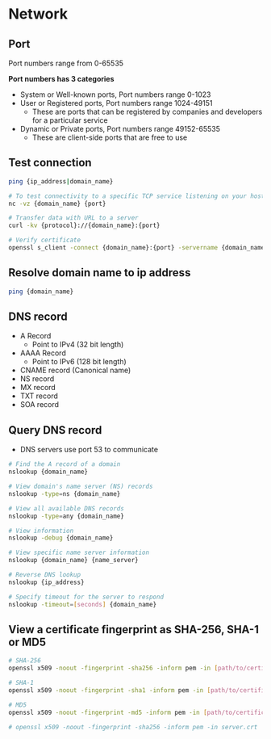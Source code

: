 # Network

## Port
Port numbers range from 0-65535

**Port numbers has 3 categories**
- System or Well-known ports, Port numbers range 0-1023
- User or Registered ports, Port numbers range 1024-49151
    - These are ports that can be registered by companies and developers for a particular service
- Dynamic or Private ports, Port numbers range 49152-65535
    - These are client-side ports that are free to use

## Test connection
``` bash
ping {ip_address|domain_name}

# To test connectivity to a specific TCP service listening on your host
nc -vz {domain_name} {port}

# Transfer data with URL to a server
curl -kv {protocol}://{domain_name}:{port}

# Verify certificate
openssl s_client -connect {domain_name}:{port} -servername {domain_name} -showcerts </dev/null
```

## Resolve domain name to ip address
``` bash
ping {domain_name}
```

## DNS record
- A Record
    - Point to IPv4 (32 bit length)
- AAAA Record
    - Point to IPv6 (128 bit length)
- CNAME record (Canonical name)
- NS record
- MX record
- TXT record
- SOA record

## Query DNS record
- DNS servers use port 53 to communicate
``` bash
# Find the A record of а domain
nslookup {domain_name}

# View domain's name server (NS) records
nslookup -type=ns {domain_name}

# View all available DNS records
nslookup -type=any {domain_name}

# View information
nslookup -debug {domain_name}

# View specific name server information
nslookup {domain_name} {name_server}

# Reverse DNS lookup
nslookup {ip_address}

# Specify timeout for the server to respond
nslookup -timeout=[seconds] {domain_name}
```

## View a certificate fingerprint as SHA-256, SHA-1 or MD5
``` bash
# SHA-256
openssl x509 -noout -fingerprint -sha256 -inform pem -in [path/to/certificate-file.crt]

# SHA-1
openssl x509 -noout -fingerprint -sha1 -inform pem -in [path/to/certificate-file.crt]

# MD5
openssl x509 -noout -fingerprint -md5 -inform pem -in [path/to/certificate-file.crt]

# openssl x509 -noout -fingerprint -sha256 -inform pem -in server.crt
```